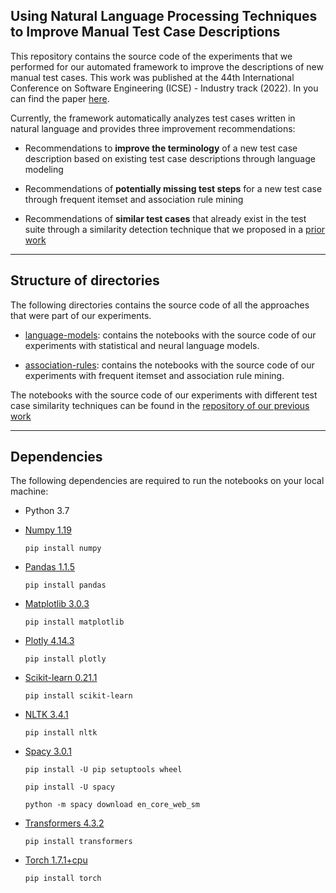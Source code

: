 ## Using Natural Language Processing Techniques to Improve Manual Test Case Descriptions

This repository contains the source code of the experiments that we performed for our automated framework to improve the descriptions of new manual test cases. This work was published at the 44th International Conference on Software Engineering (ICSE) - Industry track (2022). In you can find the paper [here](https://markosviggiato.github.io/resources/Markos_ICSE_SEIP_2022.pdf).

Currently, the framework automatically analyzes test cases written in natural language and provides three improvement recommendations:

* Recommendations to **improve the terminology** of a new test case description based on existing test case descriptions through language modeling

* Recommendations of **potentially missing test steps** for a new test case through frequent itemset and association rule mining

* Recommendations of **similar test cases** that already exist in the test suite through a similarity detection technique that we proposed in a [prior work](https://markosviggiato.github.io/resources/Markos_arxiv_submitted_2021.pdf)


---


## Structure of directories
 
 The following directories contains the source code of all the approaches that were part of our experiments. 


 - [language-models](/language-models/): contains the notebooks with the source code of our experiments with statistical and neural language models.
 
 - [association-rules](/association-rules/): contains the notebooks with the source code of our experiments with frequent itemset and association rule mining.
 
 
 The notebooks with the source code of our experiments with different test case similarity techniques can be found in the [repository of our previous work](https://github.com/asgaardlab/21-markos-test_case_similarity_technique-code)


---


## Dependencies

The following dependencies are required to run the notebooks on your local machine:

 - Python 3.7
 
  
 - [Numpy 1.19](https://numpy.org/)

    `
    pip install numpy
    `


 - [Pandas 1.1.5](https://pandas.pydata.org/)
 
    `
    pip install pandas
    `


 - [Matplotlib 3.0.3](https://matplotlib.org/)

    `
    pip install matplotlib
    `


 - [Plotly 4.14.3](https://plotly.com/)

    `
    pip install plotly
    `


 - [Scikit-learn 0.21.1](https://scikit-learn.org/stable/)

    `
    pip install scikit-learn
    `


 - [NLTK 3.4.1](https://www.nltk.org/)

    `
    pip install nltk
    `


 - [Spacy 3.0.1](https://spacy.io/usage)

    `
    pip install -U pip setuptools wheel
    `
    
    `
    pip install -U spacy
    `
    
    `
    python -m spacy download en_core_web_sm
    `


 - [Transformers 4.3.2](https://huggingface.co/transformers/)

    `
    pip install transformers
    `


 - [Torch 1.7.1+cpu](https://pytorch.org/)

    `
    pip install torch
    `
